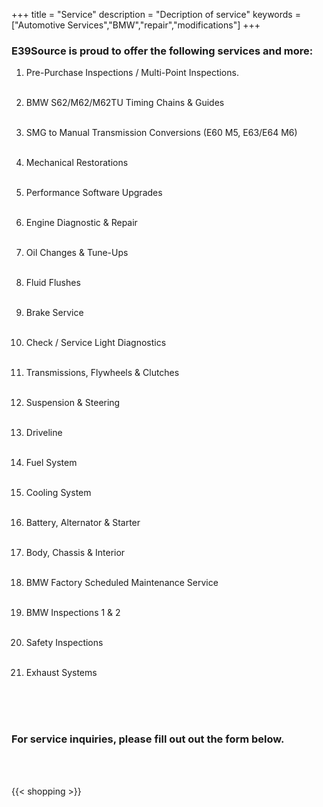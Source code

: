 +++
title = "Service"
description = "Decription of service"
keywords = ["Automotive Services","BMW","repair","modifications"]
+++

### E39Source is proud to offer the following services and more:



1. Pre-Purchase Inspections / Multi-Point Inspections.<br/><br/>

2. BMW S62/M62/M62TU Timing Chains & Guides<br/><br/>

3. SMG to Manual Transmission Conversions (E60 M5, E63/E64 M6)<br/><br/>

4. Mechanical Restorations<br/><br/>

5. Performance Software Upgrades<br/><br/>

6. Engine Diagnostic & Repair<br/><br/>

7. Oil Changes & Tune-Ups<br/><br/>

8. Fluid Flushes<br/><br/>

9. Brake Service<br/><br/>

10. Check / Service Light Diagnostics<br/><br/>

11. Transmissions, Flywheels & Clutches<br/><br/>

12. Suspension & Steering<br/><br/>

13. Driveline<br/><br/>

14. Fuel System<br/><br/>

15. Cooling System<br/><br/>

16. Battery, Alternator & Starter<br/><br/>

17. Body, Chassis & Interior<br/><br/>

18. BMW Factory Scheduled Maintenance Service<br/><br/>

19. BMW Inspections 1 & 2<br/><br/>

20. Safety Inspections<br/><br/>

21. Exhaust Systems<br/><br/>

&nbsp;<br/><br/>

### For service inquiries, please fill out out the form below.

&nbsp;<br/><br/>


{{< shopping >}}

&nbsp;<br/><br/>

